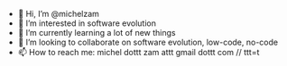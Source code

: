 - 👋 Hi, I’m @michelzam
- 👀 I’m interested in software evolution
- 🌱 I’m currently learning a lot of new things
- 💞️ I’m looking to collaborate on software evolution, low-code, no-code
- 📫 How to reach me: michel dottt zam attt gmail dottt com // ttt=t
<!---
michelzam/michelzam is a ✨ special ✨ repository because its `README.md` (this file) appears on your GitHub profile.
You can click the Preview link to take a look at your changes.
--->
